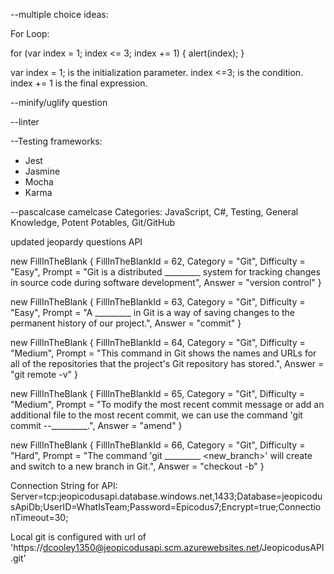 --multiple choice ideas:

For Loop:

for (var index = 1; index <= 3; index += 1) {
  alert(index);
}

var index = 1; is the initialization parameter.
index <=3; is the condition.
index += 1 is the final expression.


--minify/uglify question

--linter

--Testing frameworks:
  - Jest
  - Jasmine
  - Mocha
  - Karma

  --pascalcase camelcase
  Categories: JavaScript, C#, Testing, General Knowledge, Potent Potables, Git/GitHub

  updated jeopardy questions API

new FillInTheBlank { FillInTheBlankId = 62, Category = "Git", Difficulty = "Easy", Prompt = "Git is a distributed _________ system for tracking changes in source code during software development", Answer = "version control" }

new FillInTheBlank { FillInTheBlankId = 63, Category = "Git", Difficulty = "Easy", Prompt = "A _________ in Git is a way of saving changes to the permanent history of our project.", Answer = "commit" }

new FillInTheBlank { FillInTheBlankId = 64, Category = "Git", Difficulty = "Medium", Prompt = "This command in Git shows the names and URLs for all of the repositories that the project's Git repository has stored.", Answer = "git remote -v" }

new FillInTheBlank { FillInTheBlankId = 65, Category = "Git", Difficulty = "Medium", Prompt = "To modify the most recent commit message or add an additional file to the most recent commit, we can use the command 'git commit --_________.", Answer = "amend" }

new FillInTheBlank { FillInTheBlankId = 66, Category = "Git", Difficulty = "Hard", Prompt = "The command 'git _________ <new_branch>' will create and switch to a new branch in Git.", Answer = "checkout -b" }

Connection String for API: Server=tcp:jeopicodusapi.database.windows.net,1433;Database=jeopicodusApiDb;UserID=WhatIsTeam;Password=Epicodus7;Encrypt=true;ConnectionTimeout=30;

Local git is configured with url of 'https://dcooley1350@jeopicodusapi.scm.azurewebsites.net/JeopicodusAPI.git'